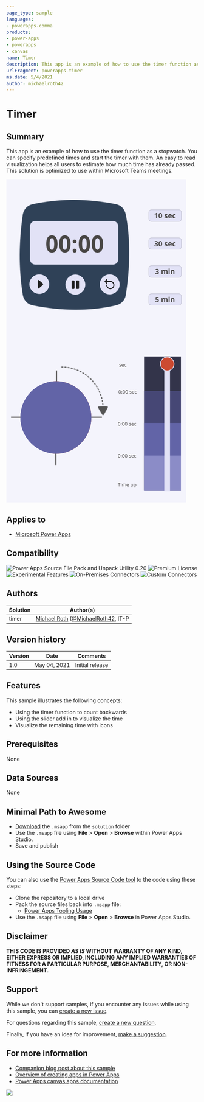 ```yaml
---
page_type: sample
languages:
- powerapps-comma
products:
- power-apps
- powerapps
- canvas
name: Timer  
description: This app is an example of how to use the timer function as a stopwatch. You can specify predefined times and start the timer with them. 
urlFragment: powerapps-timer
ms.date: 5/4/2021
author: michaelroth42
---
```


# Timer  

## Summary

This app is an example of how to use the timer function as a stopwatch. You can specify predefined times and start the timer with them. An easy to read visualization helps all users to estimate how much time has already passed. This solution is optimized to use within Microsoft Teams meetings.

![picture of the sample](./assets/timerapp.png)

## Applies to

* [Microsoft Power Apps](https://docs.microsoft.com/powerapps/)

## Compatibility

![Power Apps Source File Pack and Unpack Utility 0.20](https://img.shields.io/badge/Packing%20Tool-0.20-green.svg)
![Premium License](https://img.shields.io/badge/Premium%20License-Not%20Required-green.svg "Premium Power Apps license not required")
![Experimental Features](https://img.shields.io/badge/Experimental%20Features-No-green.svg "Does not rely on experimental features")
![On-Premises Connectors](https://img.shields.io/badge/On--Premises%20Connectors-No-green.svg "Does not use on-premise connectors")
![Custom Connectors](https://img.shields.io/badge/Custom%20Connectors-Not%20Required-green.svg "Does not use custom connectors")

## Authors


Solution|Author(s)
--------|---------
timer | [Michael Roth](https://github.com/MichaelRoth42) ([@MichaelRoth42](https://twitter.com/MichaelRoth42), IT-P

## Version history

Version|Date|Comments
-------|----|--------
1.0|May 04, 2021|Initial release

## Features

This sample illustrates the following concepts:

* Using the timer function to count backwards
* Using the slider add in to visualize the time
* Visualize the remaining time with icons

## Prerequisites

None

## Data Sources

None

## Minimal Path to Awesome

* [Download](./solution/timer.msapp) the `.msapp` from the `solution` folder
* Use the `.msapp` file using **File** > **Open** > **Browse** within Power Apps Studio.
* Save and publish

## Using the Source Code

  You can also use the [Power Apps Source Code tool](https://github.com/microsoft/PowerApps-Language-Tooling) to the code using these steps:

* Clone the repository to a local drive
* Pack the source files back into `.msapp` file:
  * [Power Apps Tooling Usage](https://github.com/microsoft/PowerApps-Language-Tooling)
* Use the `.msapp` file using **File** > **Open** > **Browse** in Power Apps Studio.

## Disclaimer

**THIS CODE IS PROVIDED *AS IS* WITHOUT WARRANTY OF ANY KIND, EITHER EXPRESS OR IMPLIED, INCLUDING ANY IMPLIED WARRANTIES OF FITNESS FOR A PARTICULAR PURPOSE, MERCHANTABILITY, OR NON-INFRINGEMENT.**

## Support

While we don't support samples, if you encounter any issues while using this sample, you can [create a new issue](https://github.com/pnp/powerapps-samples/issues/new?assignees=&labels=Needs%3A+Triage+%3Amag%3A%2Ctype%3Abug-suspected&template=bug-report.yml&sample=timer&authors=@Gezeitenbrand&title=timer%20-%20).

For questions regarding this sample, [create a new question](https://github.com/pnp/powerapps-samples/issues/new?assignees=&labels=Needs%3A+Triage+%3Amag%3A%2Ctype%3Abug-suspected&template=question.yml&sample=timer&authors=@Gezeitenbrand&title=timer%20-%20).

Finally, if you have an idea for improvement, [make a suggestion](https://github.com/pnp/powerapps-samples/issues/new?assignees=&labels=Needs%3A+Triage+%3Amag%3A%2Ctype%3Abug-suspected&template=suggestion.yml&sample=timer&authors=@Gezeitenbrand&title=timer%20-%20).

## For more information

- [Companion blog post about this sample](https://techcommunity.microsoft.com/t5/microsoft-365-pnp-blog/let-s-build-a-timer-app-for-teams-meetings/ba-p/2334593)
- [Overview of creating apps in Power Apps](https://docs.microsoft.com/powerapps/maker/)
- [Power Apps canvas apps documentation](https://docs.microsoft.com/en-us/powerapps/maker/canvas-apps/)


<img src="https://telemetry.sharepointpnp.com/powerapps-samples/samples/timer" />

